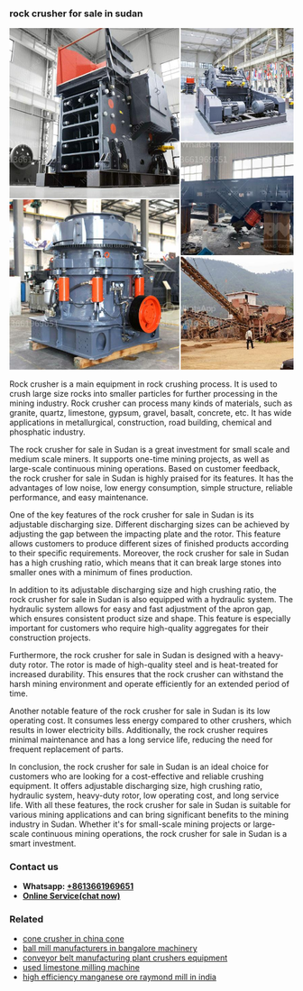 <h3>rock crusher for sale in sudan</h3><img src='1706767117.jpg' alt=''><p>Rock crusher is a main equipment in rock crushing process. It is used to crush large size rocks into smaller particles for further processing in the mining industry. Rock crusher can process many kinds of materials, such as granite, quartz, limestone, gypsum, gravel, basalt, concrete, etc. It has wide applications in metallurgical, construction, road building, chemical and phosphatic industry.</p><p>The rock crusher for sale in Sudan is a great investment for small scale and medium scale miners. It supports one-time mining projects, as well as large-scale continuous mining operations. Based on customer feedback, the rock crusher for sale in Sudan is highly praised for its features. It has the advantages of low noise, low energy consumption, simple structure, reliable performance, and easy maintenance.</p><p>One of the key features of the rock crusher for sale in Sudan is its adjustable discharging size. Different discharging sizes can be achieved by adjusting the gap between the impacting plate and the rotor. This feature allows customers to produce different sizes of finished products according to their specific requirements. Moreover, the rock crusher for sale in Sudan has a high crushing ratio, which means that it can break large stones into smaller ones with a minimum of fines production.</p><p>In addition to its adjustable discharging size and high crushing ratio, the rock crusher for sale in Sudan is also equipped with a hydraulic system. The hydraulic system allows for easy and fast adjustment of the apron gap, which ensures consistent product size and shape. This feature is especially important for customers who require high-quality aggregates for their construction projects.</p><p>Furthermore, the rock crusher for sale in Sudan is designed with a heavy-duty rotor. The rotor is made of high-quality steel and is heat-treated for increased durability. This ensures that the rock crusher can withstand the harsh mining environment and operate efficiently for an extended period of time.</p><p>Another notable feature of the rock crusher for sale in Sudan is its low operating cost. It consumes less energy compared to other crushers, which results in lower electricity bills. Additionally, the rock crusher requires minimal maintenance and has a long service life, reducing the need for frequent replacement of parts.</p><p>In conclusion, the rock crusher for sale in Sudan is an ideal choice for customers who are looking for a cost-effective and reliable crushing equipment. It offers adjustable discharging size, high crushing ratio, hydraulic system, heavy-duty rotor, low operating cost, and long service life. With all these features, the rock crusher for sale in Sudan is suitable for various mining applications and can bring significant benefits to the mining industry in Sudan. Whether it's for small-scale mining projects or large-scale continuous mining operations, the rock crusher for sale in Sudan is a smart investment.</p><h3>Contact us</h3><ul><li><strong>Whatsapp:&nbsp;<a href="https://wa.me/8613661969651">+8613661969651</a></strong></li><li><a href="https://swt.shibang-china.com/?git&amp;zhl&amp;rock crusher for sale in sudan"><strong>Online Service(chat now)</strong></a></li></ul><h3>Related</h3><ul><li><a href='cone crusher in china cone.md'>cone crusher in china cone</a></li><li><a href='ball mill manufacturers in bangalore machinery.md'>ball mill manufacturers in bangalore machinery</a></li><li><a href='conveyor belt manufacturing plant crushers equipment.md'>conveyor belt manufacturing plant crushers equipment</a></li><li><a href='used limestone milling machine.md'>used limestone milling machine</a></li><li><a href='high efficiency manganese ore raymond mill in india.md'>high efficiency manganese ore raymond mill in india</a></li></ul>